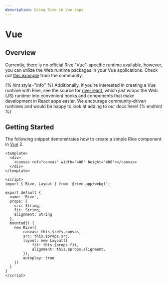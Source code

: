 ```yaml
---
description: Using Rive in Vue apps
---
```


# Vue

## Overview

Currently, there is no official Rive "Vue"-specific runtime available, however, you can utilize the Web runtime packages in your Vue applications. Check out [this example](https://github.com/Coded-Clouds/Rive\_Vue\_ExampleApp) from the community.

{% hint style="info" %}
Additionally, if you're interested in creating a Vue runtime with Rive, see the source for [rive-react](https://github.com/rive-app/rive-react), which just wraps the Web (JS) runtime into convenient hooks and components that make development in React apps easier. We encourage community-driven runtimes and would be happy to look at adding to our docs here!
{% endhint %}

## Getting Started

The following snippet demonstrates how to create a simple Rive component in [Vue](https://vuejs.org) 2.

```markup
<template>
  <div>
    <canvas ref="canvas" width="400" height="400"></canvas>
  </div>
</template>

<script>
import { Rive, Layout } from '@rive-app/webgl';

export default {
  name: 'Rive',
  props: {
    src: String,
    fit: String,
    alignment: String
  },
  mounted() {
    new Rive({
        canvas: this.$refs.canvas,
        src: this.$props.src,
        layout: new Layout({
            fit: this.$props.fit,
            alignment: this.$props.alignment,
        }),
        autoplay: true
    })
  }
}
</script>
```

